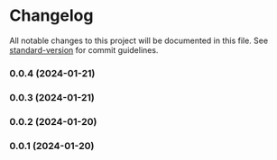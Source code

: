 # Changelog

All notable changes to this project will be documented in this file. See [standard-version](https://github.com/conventional-changelog/standard-version) for commit guidelines.

### 0.0.4 (2024-01-21)

### 0.0.3 (2024-01-21)

### 0.0.2 (2024-01-20)

### 0.0.1 (2024-01-20)
